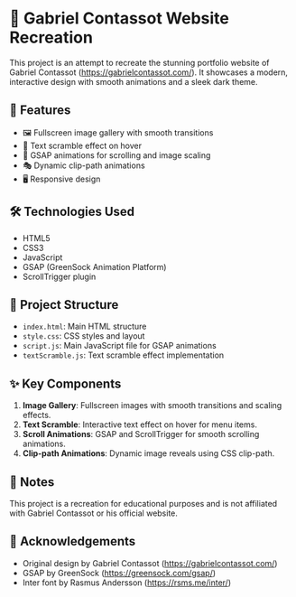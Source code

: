 # 🎨 Gabriel Contassot Website Recreation

This project is an attempt to recreate the stunning portfolio website of Gabriel Contassot (https://gabrielcontassot.com/). It showcases a modern, interactive design with smooth animations and a sleek dark theme.

## 🌟 Features

- 🖼️ Fullscreen image gallery with smooth transitions
- 📜 Text scramble effect on hover
- 🔄 GSAP animations for scrolling and image scaling
- 🎭 Dynamic clip-path animations
- 🖥️ Responsive design

## 🛠️ Technologies Used

- HTML5
- CSS3
- JavaScript
- GSAP (GreenSock Animation Platform)
- ScrollTrigger plugin

## 📁 Project Structure

- `index.html`: Main HTML structure
- `style.css`: CSS styles and layout
- `script.js`: Main JavaScript file for GSAP animations
- `textScramble.js`: Text scramble effect implementation

## ✨ Key Components

1. **Image Gallery**: Fullscreen images with smooth transitions and scaling effects.
2. **Text Scramble**: Interactive text effect on hover for menu items.
3. **Scroll Animations**: GSAP and ScrollTrigger for smooth scrolling animations.
4. **Clip-path Animations**: Dynamic image reveals using CSS clip-path.

## 📝 Notes

This project is a recreation for educational purposes and is not affiliated with Gabriel Contassot or his official website.

## 🙏 Acknowledgements

- Original design by Gabriel Contassot (https://gabrielcontassot.com/)
- GSAP by GreenSock (https://greensock.com/gsap/)
- Inter font by Rasmus Andersson (https://rsms.me/inter/)
